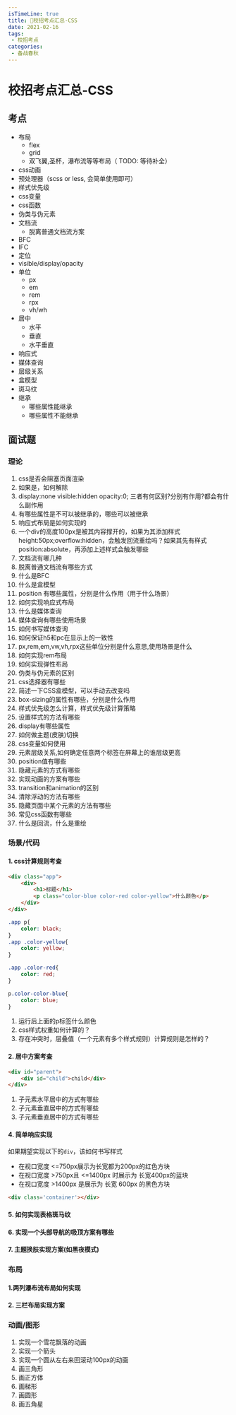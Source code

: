 ```yaml
---
isTimeLine: true
title: 🚀校招考点汇总-CSS
date: 2021-02-16
tags:
 - 校招考点
categories:
 - 备战春秋
---
```

# 校招考点汇总-CSS
## 考点
* 布局
  * flex
  * grid
  * 双飞翼,圣杯，瀑布流等等布局（ TODO: 等待补全）
* css动画
* 预处理器（scss or less, 会简单使用即可）
* 样式优先级
* css变量
* css函数
* 伪类与伪元素
* 文档流
  * 脱离普通文档流方案
* BFC
* IFC
* 定位
* visible/display/opacity
* 单位
  * px
  * em
  * rem
  * rpx
  * vh/wh
* 居中
  * 水平
  * 垂直
  * 水平垂直
* 响应式
* 媒体查询
* 层级关系
* 盒模型
* 斑马纹
* 继承
  * 哪些属性能继承
  * 哪些属性不能继承

## 面试题
### 理论
1. css是否会阻塞页面渲染
2. 如果是，如何解除
3. display:none visible:hidden opacity:0; 三者有何区别?分别有作用?都会有什么副作用
4. 有哪些属性是不可以被继承的，哪些可以被继承
5. 响应式布局是如何实现的
6. 一个div的高度100px是被其内容撑开的，如果为其添加样式height:50px;overflow:hidden，会触发回流重绘吗？如果其先有样式position:absolute，再添加上述样式会触发哪些
7. 文档流有哪几种
8. 脱离普通文档流有哪些方式
9. 什么是BFC
10. 什么是盒模型
11. position 有哪些属性，分别是什么作用（用于什么场景）
12. 如何实现响应式布局
13. 什么是媒体查询
14. 媒体查询有哪些使用场景
15. 如何书写媒体查询
16. 如何保证h5和pc在显示上的一致性
17. px,rem,em,vw,vh,rpx这些单位分别是什么意思,使用场景是什么
18. 如何实现rem布局
19. 如何实现弹性布局
20. 伪类与伪元素的区别
21. css选择器有哪些
22. 简述一下CSS盒模型，可以手动去改变吗
23. box-sizing的属性有哪些，分别是什么作用
24. 样式优先级怎么计算，样式优先级计算策略
25. 设置样式的方法有哪些
26. display有哪些属性
27. 如何做主题(皮肤)切换
28. css变量如何使用
29. 元素层级关系,如何确定任意两个标签在屏幕上的谁层级更高
30. position值有哪些
31. 隐藏元素的方式有哪些
32. 实现动画的方案有哪些
33. transition和animation的区别
34. 清除浮动的方法有哪些
35. 隐藏页面中某个元素的方法有哪些
36. 常见css函数有哪些
37. 什么是回流，什么是重绘

### 场景/代码
#### 1. css计算规则考查
```html
<div class="app">
    <div>
        <h1>标题</h1>
        <p class="color-blue color-red color-yellow">什么颜色</p>
    </div>
</div>
```
```css
.app p{
    color: black;
}
.app .color-yellow{
    color: yellow;
}

.app .color-red{
    color: red;
}

p.color-color-blue{
    color: blue;
}
```

1. 运行后上面的p标签什么颜色
2. css样式权重如何计算的？
3. 存在冲突时，层叠值（一个元素有多个样式规则）计算规则是怎样的？

#### 2. 居中方案考查
```html
<div id="parent">
    <div id="child">child</div>
</div>
```
1. 子元素水平居中的方式有哪些
2. 子元素垂直居中的方式有哪些
3. 子元素垂直居中的方式有哪些

#### 4. 简单响应实现
如果期望实现以下的`div`，该如何书写样式
* 在视口宽度 <=750px展示为长宽都为200px的红色方块
* 在视口宽度 >750px且 <=1400px 时展示为 长宽400px的蓝块
* 在视口宽度 >1400px 是展示为 长宽 600px 的黑色方块

```html
<div class='container'></div>
```
#### 5. 如何实现表格斑马纹
#### 6. 实现一个头部导航的吸顶方案有哪些
#### 7. 主题换肤实现方案(如黑夜模式)
### 布局
#### 1.两列瀑布流布局如何实现
#### 2. 三栏布局实现方案
### 动画/图形
1. 实现一个雪花飘落的动画
2. 实现一个箭头
3. 实现一个圆从左右来回滚动100px的动画
4. 画三角形
5. 画正方体
6. 画梯形
7. 画圆形
8. 画五角星
